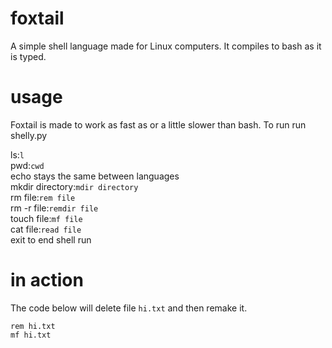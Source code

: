 # foxtail
A simple shell language made for Linux computers. It compiles to bash as it is typed.

# usage
Foxtail is made to work as fast as or a little slower than bash. To run run shelly.py






ls:```l```  
pwd:```cwd```  
echo stays the same between languages  
mkdir directory:```mdir directory```  
rm file:```rem file```  
rm -r file:```remdir file```  
touch file:```mf file```  
cat file:```read file```  
exit to end shell run  




# in action
The code below will delete file ```hi.txt``` and then remake it.
```
rem hi.txt
mf hi.txt
```
